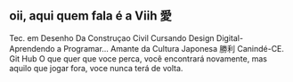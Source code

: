## oii, aqui quem fala é a Viih 愛 
<!--
**Viih-cavalcante/Viih-cavalcante** is a ✨ _special_ ✨ repository because its `README.md` (this file) appears on your GitHub profile.

Here are some ideas to get you started:

- 🔭 I’m currently working on ...
- 🌱 I’m currently learning ...
- 👯 I’m looking to collaborate on ...
- 🤔 I’m looking for help with ...
- 💬 Ask me about ...
- 📫 How to reach me: ...
- 😄 Pronouns: ...
- ⚡ Fun fact: ...
-->
Tec. em Desenho Da Construçao Civil
Cursando Design Digital-
Aprendendo a Programar...
Amante da Cultura Japonesa 勝利
Canindé-CE.
Git Hub
O que quer que voce perca, você encontrará novamente,
mas aquilo que jogar fora, voce nunca terá de volta.
